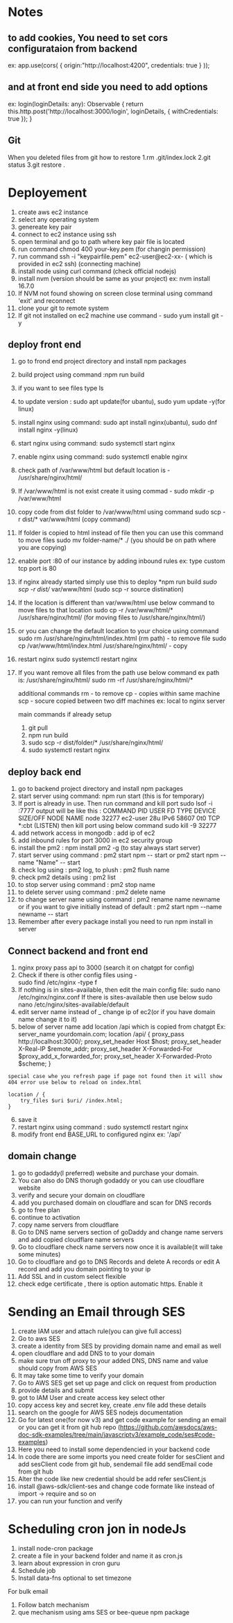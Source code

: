 # Notes

## to add cookies, You need to set cors configurataion from backend
ex:
app.use(cors(
    {
        origin:"http://localhost:4200",
        credentials: true
    }
));

## and at front end side you need to add options
ex:
 login(loginDetails: any): Observable<any> {
    return this.http.post('http://localhost:3000/login', loginDetails, { withCredentials: true });
  }

## Git
When you deleted files from git how to restore
1.rm .git/index.lock
2.git status
3.git restore .

# Deployement

1. create aws ec2 instance 
2. select any operating system
3. genereate key pair 
4. connect to ec2 instance using ssh
5. open terminal and go to path where key pair file is located
6. run command chmod 400 your-key.pem (for changin permission)
6. run command ssh -i "keypairfile.pem" ec2-user@ec2-xx- ( which is provided in ec2 ssh) (connecting machine)
7. install node using curl command (check official nodejs)
8. install nvm (version should be same as your project) ex: nvm install 16.7.0
9. If NVM not found showing on screen close terminal using command 'exit' and reconnect
10. clone your git to remote system
11. If git not installed on ec2 machine use command - sudo yum install git -y 

  ## deploy front end
  1. go to frond end project directory and install npm packages
  2. build project using command :npm run build
  3. if you want to see files type ls
  4. to update version : sudo apt update(for ubantu), sudo yum update -y(for linux)
  5. install nginx using command: sudo apt install nginx(ubantu), sudo dnf install nginx -y(linux)
  6. start nginx using command: sudo systemctl start nginx
  7. enable nginx using command: sudo systemctl enable nginx
  8. check path of /var/www/html but default location is - /usr/share/nginx/html/
  9. If /var/www/html is not exist create it using commad - sudo mkdir -p /var/www/html
  10. copy code from dist folder to /var/www/html using command
     sudo scp -r dist/* var/www/html (copy command)
  11. If folder is copied to html instead of file then you can use this command to move files
      sudo mv folder-name/* ./  (you should be on path where you are copying)
  12. enable port :80 of our instance by adding inbound rules
     ex: type custom tcp port is 80
  13. if nginx already started simply use this to deploy 
     *npm run build
     *sudo scp -r dist/* var/www/html (sudo scp -r source distination)
   14. If the location is different than var/www/html use below command to move files to that location
     sudo cp -r /var/www/html/* /usr/share/nginx/html/ (for moving files to /usr/share/nginx/html/)
   15. or you can change the default location to your choice using command
       sudo rm /usr/share/nginx/html/index.html (rm path) - to remove file
       sudo cp /var/www/html/index.html /usr/share/nginx/html/ - copy
   16. restart nginx
      sudo systemctl restart nginx
  17. If you want remove all files from the path use below command ex path is: /usr/share/nginx/html/
        sudo rm -rf /usr/share/nginx/html/*


      additional commands
      rm - to remove
      cp - copies within same machine
      scp - socure copied between two diff machines ex: local to nginx server

      main commands if already setup
      1. git pull
      2. npm run build
      3. sudo scp -r dist/folder/* /usr/share/nginx/html/
      4. sudo systemctl restart nginx

  ## deploy back end
  1. go to backend project directory and install npm packages
  2. start server using command: npm run start (this is for temporary)
  3. If port is already in use. Then run command and kill port
     sudo lsof -i :7777
     output will be like this :
     COMMAND   PID     USER   FD   TYPE DEVICE SIZE/OFF NODE NAME
     node    32277 ec2-user   28u  IPv6  58607      0t0  TCP *:cbt (LISTEN)
     then kill port using below command
     sudo kill -9 32277
  4. add network access in mongodb : add ip of ec2
  5. add inbound rules for port 3000 in ec2 security group
  6. install the pm2 : npm install pm2 -g (to stay always start server)
  7. start server using command : pm2 start npm -- start or pm2 start npm --name "Name" -- start
  8. check log using : pm2 log, to plush : pm2 flush name
  9. check pm2 details using : pm2 list
  10. to stop server using command : pm2 stop name
  11. to delete server using command : pm2 delete name
  12. to change server name using command : pm2 rename name newname
     or if you want to give initially instead of default : pm2 start npm --name newname -- start
  13. Remember after every package install you need to run npm install in server

  ## Connect backend and front end
  1. nginx proxy pass api to 3000 (search it on chatgpt for config)
  2. Check if there is other config files using -  
    sudo find /etc/nginx -type f 
  3. If nothing is in sites-available, then edit the main config file:
    sudo nano /etc/nginx/nginx.conf
    If there is sites-available then use below
    sudo nano /etc/nginx/sites-available/default
  4. edit server name instead of _ change ip of ec2(or if you have domain name change it to it)
  5. below of server name add location /api which is copied from chatgpt
  Ex:  
    server_name yourdomain.com;
    location /api/ {
        proxy_pass http://localhost:3000/;
        proxy_set_header Host $host;
        proxy_set_header X-Real-IP $remote_addr;
        proxy_set_header X-Forwarded-For $proxy_add_x_forwarded_for;
        proxy_set_header X-Forwarded-Proto $scheme;
    }

    special case whe you refresh page if page not found then it will show 404 error use below to reload on index.html
    
    location / {
        try_files $uri $uri/ /index.html;
    }
  6. save it
  7. restart nginx using command : sudo systemctl restart nginx
  8. modify front end BASE_URL to configured nginx ex: '/api'

  ## domain change
  1. go to godaddy(I preferred) website and purchase your domain.
  2. You can also do DNS thorugh godaddy or you can use cloudflare website
  3. verify and secure your domain on cloudflare
  4. add you purchased domain on cloudflare and scan for DNS records
  5. go to free plan
  6. continue to activation
  7. copy name servers from cloudflare
  8. Go to DNS name servers section of goDaddy and change name servers and add copied cloudflare name servers
  9. Go to cloudflare check name servers now once it is available(it will take some minutes)
  10. Go to cloudflare and go to DNS Records and delete A records or edit A record and add you domain pointing to your ip
  11. Add SSL and in custom select flexible
  12. check edge certificate , there is option automatic https. Enable it

  # Sending an Email through SES
  1. create IAM user and attach rule(you can give full access)
  2. Go to aws SES
  3. create a identity from SES by providing domain name and email as well
  4. open cloudflare and add DNS to to your domain
  5. make sure trun off proxy to your added DNS, DNS name and value should copy from AWS SES
  6. It may take some time to verify your domain
  7. Go to AWS SES get set up page and click on request from production
  8. provide details and submit
  9. got to IAM User and create access key select other
  10. copy access key and secret key, create .env file add these details
  11. search on the google for AWS SES nodejs documentation
  12. Go for latest one(for now v3) and get code example for sending an email or you can get it from git hub repo (https://github.com/awsdocs/aws-doc-sdk-examples/tree/main/javascriptv3/example_code/ses#code-examples)
  13. Here you need to install some dependencied in your backend code
  14. In code there are some imports you need create folder for sesClient and add sesClient code from git hub, sendemail file add sendEmail code from git hub
  15. Alter the code like new credential should be add refer sesClient.js
  14. install @aws-sdk/client-ses and change code formate like instead of import -> require and so on
  15. you can run your function and verify

  # Scheduling cron jon in nodeJs
  1. install node-cron package
  2. create a file in your backend folder and name it as cron.js
  3. learn about expression in cron guru
  4. Schedule job
  5. Install data-fns optional to set timezone

  For bulk email 
  1. Follow batch mechanism
  2. que mechanism using ams SES or bee-queue npm package

 